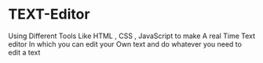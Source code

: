 # TEXT-Editor
Using Different Tools Like HTML , CSS , JavaScript to make A real Time Text editor In which you can edit your Own text and do whatever you need to edit a text 
